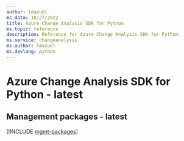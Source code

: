 ```yaml
---
author: lmazuel
ms.data: 10/27/2022
title: Azure Change Analysis SDK for Python
ms.topic: reference
description: Reference for Azure Change Analysis SDK for Python
ms.service: changeanalysis
ms.author: lmazuel
ms.devlang: python
---
```

# Azure Change Analysis SDK for Python - latest

## Management packages - latest
[!INCLUDE [mgmt-packages](change-analysis-mgmt-index.md)]